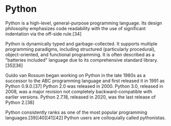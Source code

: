 # Python

Python is a high-level, general-purpose programming language. Its design philosophy emphasizes code readability with the use of significant indentation via the off-side rule.[34]

Python is dynamically typed and garbage-collected. It supports multiple programming paradigms, including structured (particularly procedural), object-oriented, and functional programming. It is often described as a "batteries included" language due to its comprehensive standard library.[35][36]

Guido van Rossum began working on Python in the late 1980s as a successor to the ABC programming language and first released it in 1991 as Python 0.9.0.[37] Python 2.0 was released in 2000. Python 3.0, released in 2008, was a major revision not completely backward-compatible with earlier versions. Python 2.7.18, released in 2020, was the last release of Python 2.[38]

Python consistently ranks as one of the most popular programming languages.[39][40][41][42] Python users are colloquially called pythonistas.